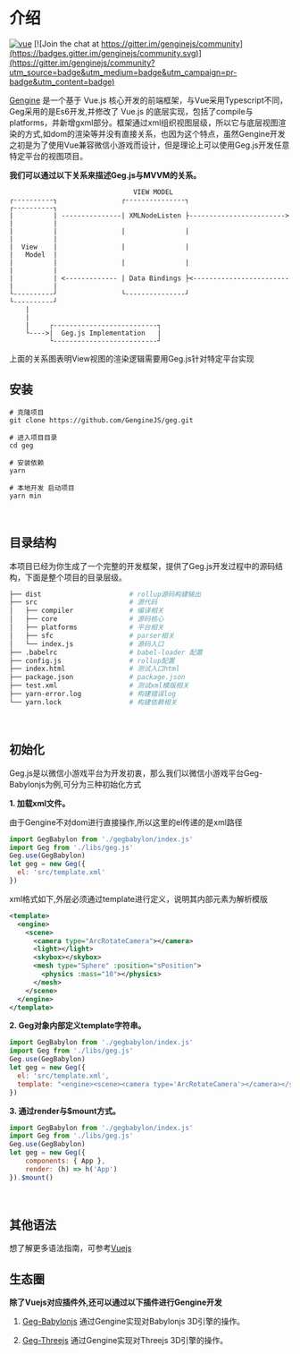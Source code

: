 # 介绍

[![vue](https://img.shields.io/badge/vue-2.6.10-brightgreen.svg)](https://github.com/vuejs/vue) [![Join the chat at https://gitter.im/genginejs/community](https://badges.gitter.im/genginejs/community.svg)](https://gitter.im/genginejs/community?utm_source=badge&utm_medium=badge&utm_campaign=pr-badge&utm_content=badge)

<!-- <CodingAD /> -->

[Gengine](http://panjiachen.github.io/vue-element-admin) 是一个基于 Vue.js 核心开发的前端框架，与Vue采用Typescript不同，Geg采用的是Es6开发,并修改了 Vue.js 的底层实现，包括了compile与platforms，并新增gxml部分。框架通过xml组织视图层级，所以它与底层视图渲染的方式,如dom的渲染等并没有直接关系，也因为这个特点，虽然Gengine开发之初是为了使用Vue兼容微信小游戏而设计，但是理论上可以使用Geg.js开发任意特定平台的视图项目。

**我们可以通过以下关系来描述Geg.js与MVVM的关系。**
```          
                               VIEW MODEL
┌----------┐                ┌---------------┐                          ┌----------┐
|          | ---------------| XMLNodeListen ├------------------------> |          |
|          |                |               |                          |          |
|  View    |                |               |                          |   Model  |
|          |                |               |                          |          |
|          | <------------- | Data Bindings ├<------------------------ |          |
└----------┘                └---------------┘                          └----------┘
    |             
    |                          
    |     ┌--------------------------┐
    └---->|  Geg.js Implementation   |
          └--------------------------┘
```
上面的关系图表明View视图的渲染逻辑需要用Geg.js针对特定平台实现
<br/>

## 安装

```
# 克隆项目
git clone https://github.com/GengineJS/geg.git

# 进入项目目录
cd geg

# 安装依赖
yarn

# 本地开发 启动项目
yarn min
```

<br/>

## 目录结构

本项目已经为你生成了一个完整的开发框架，提供了Geg.js开发过程中的源码结构，下面是整个项目的目录层级。

```bash
├── dist                      # rollup源码构建输出
├── src                       # 源代码
│   ├── compiler              # 编译相关
│   ├── core                  # 源码核心
│   ├── platforms             # 平台相关
│   ├── sfc                   # parser相关
│   └── index.js              # 源码入口
├── .babelrc                  # babel-loader 配置
├── config.js                 # rollup配置
├── index.html                # 测试入口html
├── package.json              # package.json
├── test.xml                  # 测试xml模版相关
├── yarn-error.log            # 构建错误log
└── yarn.lock                 # 构建依赖相关
```
<br/>

## 初始化
Geg.js是以微信小游戏平台为开发初衷，那么我们以微信小游戏平台Geg-Babylonjs为例,可分为三种初始化方式

**1. 加载xml文件。**

由于Gengine不对dom进行直接操作,所以这里的el传递的是xml路径

```js
import GegBabylon from './gegbabylon/index.js'
import Geg from './libs/geg.js'
Geg.use(GegBabylon)
let geg = new Geg({
  el: 'src/template.xml'
})
```

xml格式如下,外层必须通过template进行定义，说明其内部元素为解析模版


```xml
<template>
  <engine>
    <scene>
      <camera type="ArcRotateCamera"></camera>
      <light></light>
      <skybox></skybox>
      <mesh type="Sphere" :position="sPosition">
        <physics :mass="10"></physics>
      </mesh>
    </scene>
  </engine>
</template>
```

**2. Geg对象内部定义template字符串。**

```js
import GegBabylon from './gegbabylon/index.js'
import Geg from './libs/geg.js'
Geg.use(GegBabylon)
let geg = new Geg({
  el: 'src/template.xml',
  template: "<engine><scene><camera type='ArcRotateCamera'></camera></scene></engine>"
})
```

**3. 通过render与$mount方式。**

```js
import GegBabylon from './gegbabylon/index.js'
import Geg from './libs/geg.js'
Geg.use(GegBabylon)
let geg = new Geg({
    components: { App },
    render: (h) => h('App')
}).$mount()
```

<br/>

## 其他语法
想了解更多语法指南，可参考[Vuejs](https://cn.vuejs.org/v2/guide/)

## 生态圈

**除了Vuejs对应插件外,还可以通过以下插件进行Gengine开发**

1. [Geg-Babylonjs](https://router.vuejs.org/) 通过Gengine实现对Babylonjs 3D引擎的操作。

2. [Geg-Threejs](https://vuex.vuejs.org/) 通过Gengine实现对Threejs 3D引擎的操作。

